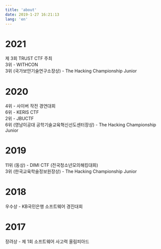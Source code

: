 ```yaml
---
title: 'about'
date: 2019-1-27 16:21:13
lang: 'en'
---
```


# 2021
<div>
제 3회 TRUST CTF 주최<br>
3위 - WITHCON<br>
3위 (국가보안기술연구소장상) - The Hacking Championship Junior
</div>

# 2020
<div>
4위 - 사이버 작전 경연대회<br>
6위 - KERIS CTF<br>
2위 - JBUCTF<br>
6위 (영남이공대 공학기술교육혁신선도센터장상) - The Hacking Championship Junior
</div>

# 2019
<div>
11위 (동상) - DIMI CTF (전국청소년모의해킹대회)<br>
3위 (한국교육학술정보원장상) - The Hacking Championship Junior
</div>

# 2018

<div>
우수상 - KB국민은행 소프트웨어 경진대회  
</div>

# 2017

<div>
장려상 - 제 1회 소프트웨어 사고력 올림피아드  
</div>